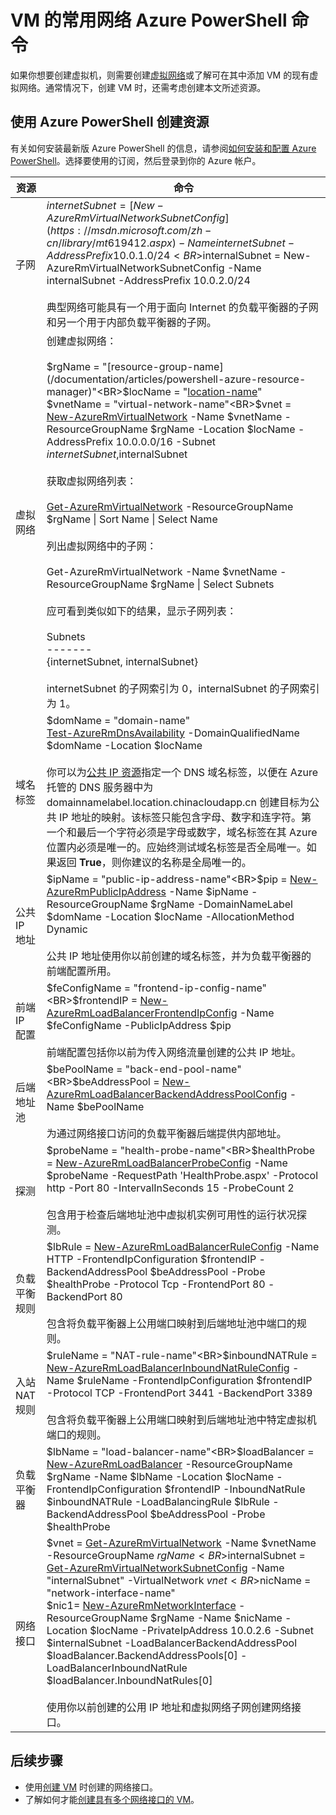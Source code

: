 <properties
	pageTitle="VM 的常用网络 PowerShell 命令 | Azure"
	description="可用于为 VM 创建虚拟网络及其关联资源的常用 PowerShell 命令。"
	services="virtual-machines-windows"
	documentationCenter=""
	authors="davidmu1"
	manager="timlt"
	editor=""
	tags="azure-resource-manager"/>

<tags
	ms.service="virtual-machines-windows"
	ms.date="06/07/2016"
	wacn.date="07/11/2016"/>

# VM 的常用网络 Azure PowerShell 命令

如果你想要创建虚拟机，则需要创建[虚拟网络](/documentation/articles/virtual-networks-overview)或了解可在其中添加 VM 的现有虚拟网络。通常情况下，创建 VM 时，还需考虑创建本文所述资源。

## 使用 Azure PowerShell 创建资源

有关如何安装最新版 Azure PowerShell 的信息，请参阅[如何安装和配置 Azure PowerShell](/documentation/articles/powershell-install-configure)。选择要使用的订阅，然后登录到你的 Azure 帐户。

资源 | 命令 
-------------- | -------------------------
子网 | $internetSubnet = [New-AzureRmVirtualNetworkSubnetConfig](https://msdn.microsoft.com/zh-cn/library/mt619412.aspx) -Name internetSubnet -AddressPrefix 10.0.1.0/24<BR>$internalSubnet = New-AzureRmVirtualNetworkSubnetConfig -Name internalSubnet -AddressPrefix 10.0.2.0/24<BR><BR>典型网络可能具有一个用于面向 Internet 的负载平衡器的子网和另一个用于内部负载平衡器的子网。 |
虚拟网络 | 创建虚拟网络：<BR><BR>$rgName = "[resource-group-name](/documentation/articles/powershell-azure-resource-manager)"<BR>$locName = "[location-name](https://msdn.microsoft.com/zh-cn/library/azure/dn495177.aspx)"<BR>$vnetName = "virtual-network-name"<BR>$vnet = [New-AzureRmVirtualNetwork](https://msdn.microsoft.com/zh-cn/library/mt603657.aspx) -Name $vnetName -ResourceGroupName $rgName -Location $locName -AddressPrefix 10.0.0.0/16 -Subnet $internetSubnet,$internalSubnet<BR><BR>获取虚拟网络列表：<BR><BR>[Get-AzureRmVirtualNetwork](https://msdn.microsoft.com/zh-cn/library/mt603515.aspx) -ResourceGroupName $rgName &#124; Sort Name &#124; Select Name<BR><BR>列出虚拟网络中的子网：<BR><BR>Get-AzureRmVirtualNetwork -Name $vnetName -ResourceGroupName $rgName &#124; Select Subnets<BR><BR>应可看到类似如下的结果，显示子网列表：<BR><BR>Subnets<BR>-------<BR>{internetSubnet, internalSubnet}<BR><BR>internetSubnet 的子网索引为 0，internalSubnet 的子网索引为 1。
域名标签 | $domName = "domain-name"<BR>[Test-AzureRmDnsAvailability](https://msdn.microsoft.com/zh-cn/library/mt619419.aspx) -DomainQualifiedName $domName -Location $locName<BR><BR>你可以为[公共 IP 资源](/documentation/articles/virtual-network-ip-addresses-overview-arm)指定一个 DNS 域名标签，以便在 Azure 托管的 DNS 服务器中为 domainnamelabel.location.chinacloudapp.cn 创建目标为公共 IP 地址的映射。该标签只能包含字母、数字和连字符。第一个和最后一个字符必须是字母或数字，域名标签在其 Azure 位置内必须是唯一的。应始终测试域名标签是否全局唯一。如果返回 **True**，则你建议的名称是全局唯一的。
公共 IP 地址 | $ipName = "public-ip-address-name"<BR>$pip = [New-AzureRmPublicIpAddress](https://msdn.microsoft.com/zh-cn/library/mt603620.aspx) -Name $ipName -ResourceGroupName $rgName -DomainNameLabel $domName -Location $locName -AllocationMethod Dynamic<BR><BR>公共 IP 地址使用你以前创建的域名标签，并为负载平衡器的前端配置所用。
前端 IP 配置 | $feConfigName = "frontend-ip-config-name"<BR>$frontendIP = [New-AzureRmLoadBalancerFrontendIpConfig](https://msdn.microsoft.com/zh-cn/library/mt603510.aspx) -Name $feConfigName -PublicIpAddress $pip<BR><BR>前端配置包括你以前为传入网络流量创建的公共 IP 地址。
后端地址池 | $bePoolName = "back-end-pool-name"<BR>$beAddressPool = [New-AzureRmLoadBalancerBackendAddressPoolConfig](https://msdn.microsoft.com/zh-cn/library/mt603791.aspx) -Name $bePoolName<BR><BR>为通过网络接口访问的负载平衡器后端提供内部地址。
探测 | $probeName = "health-probe-name"<BR>$healthProbe = [New-AzureRmLoadBalancerProbeConfig](https://msdn.microsoft.com/zh-cn/library/mt603847.aspx) -Name $probeName -RequestPath 'HealthProbe.aspx' -Protocol http -Port 80 -IntervalInSeconds 15 -ProbeCount 2<BR><BR>包含用于检查后端地址池中虚拟机实例可用性的运行状况探测。
负载平衡规则 | $lbRule = [New-AzureRmLoadBalancerRuleConfig](https://msdn.microsoft.com/zh-cn/library/mt619391.aspx) -Name HTTP -FrontendIpConfiguration $frontendIP -BackendAddressPool $beAddressPool -Probe $healthProbe -Protocol Tcp -FrontendPort 80 -BackendPort 80<BR><BR>包含将负载平衡器上公用端口映射到后端地址池中端口的规则。
入站 NAT 规则 | $ruleName = "NAT-rule-name"<BR>$inboundNATRule = [New-AzureRmLoadBalancerInboundNatRuleConfig](https://msdn.microsoft.com/zh-cn/library/mt603606.aspx) -Name $ruleName -FrontendIpConfiguration $frontendIP -Protocol TCP -FrontendPort 3441 -BackendPort 3389<BR><BR>包含将负载平衡器上公用端口映射到后端地址池中特定虚拟机端口的规则。
负载平衡器 | $lbName = "load-balancer-name"<BR>$loadBalancer = [New-AzureRmLoadBalancer](https://msdn.microsoft.com/zh-cn/library/mt619450.aspx) -ResourceGroupName $rgName -Name $lbName -Location $locName -FrontendIpConfiguration $frontendIP -InboundNatRule $inboundNATRule -LoadBalancingRule $lbRule -BackendAddressPool $beAddressPool -Probe $healthProbe
网络接口 | $vnet = [Get-AzureRmVirtualNetwork](https://msdn.microsoft.com/zh-cn/library/mt603515.aspx) -Name $vnetName -ResourceGroupName $rgName<BR>$internalSubnet = [Get-AzureRmVirtualNetworkSubnetConfig](https://msdn.microsoft.com/zh-cn/library/mt603817.aspx) -Name "internalSubnet" -VirtualNetwork $vnet<BR>$nicName = "network-interface-name"<BR>$nic1= [New-AzureRmNetworkInterface](https://msdn.microsoft.com/zh-cn/library/mt619370.aspx) -ResourceGroupName $rgName -Name $nicName -Location $locName -PrivateIpAddress 10.0.2.6 -Subnet $internalSubnet -LoadBalancerBackendAddressPool $loadBalancer.BackendAddressPools[0] -LoadBalancerInboundNatRule $loadBalancer.InboundNatRules[0]<BR><BR>使用你以前创建的公用 IP 地址和虚拟网络子网创建网络接口。
	
## 后续步骤

- 使用[创建 VM](/documentation/articles/virtual-machines-windows-ps-create) 时创建的网络接口。
- 了解如何才能[创建具有多个网络接口的 VM](/documentation/articles/virtual-networks-multiple-nics)。

<!---HONumber=Mooncake_0704_2016-->